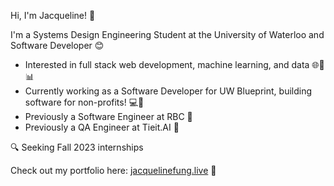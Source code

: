 Hi, I'm Jacqueline! 👋

I'm a Systems Design Engineering Student at the University of Waterloo and Software Developer 😊

- Interested in full stack web development, machine learning, and data 🌐🤖📊
- Currently working as a Software Developer for UW Blueprint, building software for non-profits! 💻🏢
- Previously a Software Engineer at RBC 💼
- Previously a QA Engineer at Tieit.AI 🚀

🔍 Seeking Fall 2023 internships

Check out my portfolio here: [jacquelinefung.live](https://www.jacquelinefung.live/) 🌟
